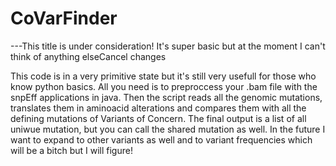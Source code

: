# CoVarFinder
---This title is under consideration! It's super basic but at the moment I can't think of anything elseCancel changes

This code is in a very primitive state but it's still very usefull for those who know python basics. All you need is to preproccess your .bam file with the snpEff applications in java. Then the script reads all the genomic mutations, translates them in aminoacid alterations and compares them with all the defining mutations of Variants of Concern. The final output is a list of all uniwue mutation, but you can call the shared mutation as well. In the future I want to expand to other variants as well and to variant frequencies which will be a bitch but I will figure!
